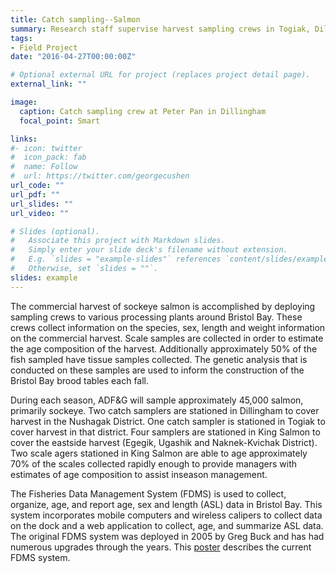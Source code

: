 ```yaml
---
title: Catch sampling--Salmon
summary: Research staff supervise harvest sampling crews in Togiak, Dillingham and King salmon that are tasked with sampling the harvest.
tags:
- Field Project
date: "2016-04-27T00:00:00Z"

# Optional external URL for project (replaces project detail page).
external_link: ""

image:
  caption: Catch sampling crew at Peter Pan in Dillingham
  focal_point: Smart

links:
#- icon: twitter
#  icon_pack: fab
#  name: Follow
#  url: https://twitter.com/georgecushen
url_code: ""
url_pdf: ""
url_slides: ""
url_video: ""

# Slides (optional).
#   Associate this project with Markdown slides.
#   Simply enter your slide deck's filename without extension.
#   E.g. `slides = "example-slides"` references `content/slides/example-slides.md`.
#   Otherwise, set `slides = ""`.
slides: example
---
```

The commercial harvest of sockeye salmon is accomplished by deploying sampling crews to various processing plants around Bristol Bay. These crews collect information on the species, sex, length and weight information on the commercial harvest. Scale samples are collected in order to estimate the age composition of the harvest. Additionally approximately 50% of the fish sampled have tissue samples collected. The genetic analysis that is conducted on these samples are used to inform the construction of the Bristol Bay brood tables each fall.

During each season, ADF&G will sample approximately 45,000 salmon, primarily sockeye. Two catch samplers are stationed in Dillingham to cover harvest in the Nushagak District. One catch sampler is stationed in Togiak to cover harvest in that district. Four samplers are stationed in King Salmon to cover the eastside harvest (Egegik, Ugashik and Naknek-Kvichak District). Two scale agers stationed in King Salmon are able to age approximately 70% of the scales collected rapidly enough to provide managers with estimates of age composition to assist inseason management.

The Fisheries Data Management System (FDMS) is used to collect, organize, age, and report age, sex and length (ASL) data in Bristol Bay. This system incorporates mobile computers and wireless calipers to collect data on the dock and a web application to collect, age, and summarize ASL data. The original FDMS system was deployed in 2005 by Greg Buck and has had numerous upgrades through the years. This [poster](https://github.com/GregBuck/gbbuck_webpage/blob/master/static/Sechrist%20AFS%20poster%205.21.2018.pdf) describes the current FDMS system.
